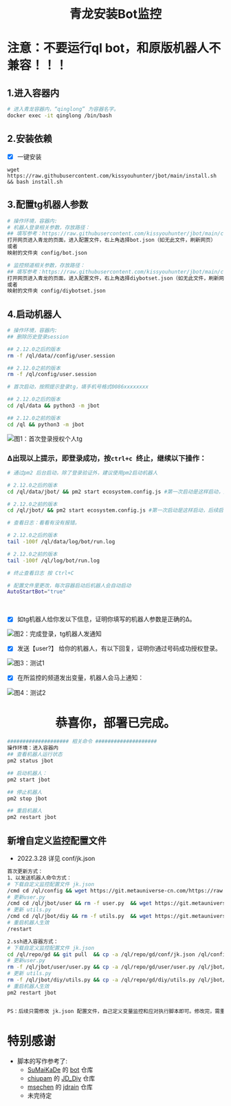 



<h1 align="center">
  青龙安装Bot监控
  <br>
</h1>

# 注意：不要运行ql bot，和原版机器人不兼容！！！

## 1.进入容器内

``` bash
# 进入青龙容器内，“qinglong” 为容器名字。
docker exec -it qinglong /bin/bash
```

## 2.安装依赖

- [x] 一键安装

```
wget https://raw.githubusercontent.com/kissyouhunter/jbot/main/install.sh && bash install.sh
```


## 3.配置tg机器人参数

```bash
# 操作环境，容器内:
# 机器人登录相关参数，存放路径：
## 填写参考：https://raw.githubusercontent.com/kissyouhunter/jbot/main/conf/bot.json
打开网页进入青龙的页面，进入配置文件，右上角选择bot.json（如无此文件，刷新网页）
或者
映射的文件夹 config/bot.json

# 监控频道相关参数，存放路径：
## 填写参考：https://raw.githubusercontent.com/kissyouhunter/jbot/main/conf/diybotset.json
打开网页进入青龙的页面，进入配置文件，右上角选择diybotset.json（如无此文件，刷新网页）
或者
映射的文件夹 config/diybotset.json

```



## 4.启动机器人

```bash
# 操作环境，容器内:
## 删除历史登录session

## 2.12.0之后的版本
rm -f /ql/data//config/user.session

## 2.12.0之前的版本
rm -f /ql/config/user.session

# 首次启动，按照提示登录tg，填手机号格式0086xxxxxxxx

## 2.12.0之后的版本
cd /ql/data && python3 -m jbot

## 2.12.0之前的版本
cd /ql && python3 -m jbot

```

![图1：首次登录授权个人tg](https://raw.githubusercontent.com/curtinlv/gd/main/img/p1.png)

### ∆出现以上提示，即登录成功，按`ctrl+c `终止，继续以下操作：

```bash
# 通过pm2 后台启动，除了登录验证外，建议使用pm2启动机器人

# 2.12.0之后的版本
cd /ql/data/jbot/ && pm2 start ecosystem.config.js #第一次启动是这样启动，后续启动参考底部相关命令

# 2.12.0之前的版本
cd /ql/jbot/ && pm2 start ecosystem.config.js #第一次启动是这样启动，后续启动参考底部相关命令

# 查看日志：看看有没有报错。

# 2.12.0之后的版本
tail -100f /ql/data/log/bot/run.log

# 2.12.0之前的版本
tail -100f /ql/log/bot/run.log

# 终止查看日志 按 Ctrl+C

# 配置文件里更改，每次容器启动后机器人会自动启动
AutoStartBot="true"

```

​																

- [x] 如tg机器人给你发以下信息，证明你填写的机器人参数是正确的∆。

![图2：完成登录，tg机器人发通知](https://raw.githubusercontent.com/curtinlv/gd/main/img/p2.png)

- [x] 发送【user?】 给你的机器人，有以下回复，证明你通过号码成功授权登录。

![图3：测试1](https://raw.githubusercontent.com/curtinlv/gd/main/img/p3.png)

- [x] 在所监控的频道发出变量，机器人会马上通知：

![图4：测试2](https://raw.githubusercontent.com/curtinlv/gd/main/img/p4.png)



<h1 align="center">
  恭喜你，部署已完成。
  <br>
</h1>






```bash
#################### 相关命令 ####################
操作环境：进入容器内
## 查看机器人运行状态
pm2 status jbot

## 启动机器人：
pm2 start jbot

## 停止机器人
pm2 stop jbot

## 重启机器人
pm2 restart jbot

```



## 新增自定义监控配置文件 

- 2022.3.28 详见 conf/jk.json

```bash
首次更新方式：
1、以发送机器人命令方式：
# 下载自定义监控配置文件 jk.json
/cmd cd /ql/config && wget https://git.metauniverse-cn.com/https://raw.githubusercontent.com/curtinlv/gd/main/conf/jk.json
# 更新user.py
/cmd cd /ql/jbot/user && rm -f user.py  && wget https://git.metauniverse-cn.com/https://raw.githubusercontent.com/curtinlv/gd/main/user/user.py
# 更新 utils.py
/cmd cd /ql/jbot/diy && rm -f utils.py  && wget https://git.metauniverse-cn.com/https://raw.githubusercontent.com/curtinlv/gd/main/diy/utils.py
# 重启机器人生效
/restart

2.ssh进入容器方式：
# 下载自定义监控配置文件 jk.json
cd /ql/repo/gd && git pull  && cp -a /ql/repo/gd/conf/jk.json /ql/config
# 更新user.py
rm -f /ql/jbot/user/user.py && cp -a /ql/repo/gd/user/user.py /ql/jbot/user/user.py
# 更新 utils.py
rm -f /ql/jbot/diy/utils.py && cp -a /ql/repo/gd/diy/utils.py /ql/jbot/diy/utils.py
# 重启机器人生效
pm2 restart jbot


PS：后续只需修改 jk.json 配置文件，自己定义变量监控和应对执行脚本即可。修改完，需重启机器人生效。


```





# 特别感谢
- 脚本的写作参考了:
  - [SuMaiKaDe](https://github.com/SuMaiKaDe) 的 [bot](https://github.com/SuMaiKaDe/bot) 仓库
  - [chiupam](https://github.com/chiupam) 的 [JD_Diy](https://github.com/chiupam/JD_Diy) 仓库
  - [msechen](https://github.com/msechen) 的 [jdrain](https://github.com/msechen/jdrain) 仓库
  - 未完待定
